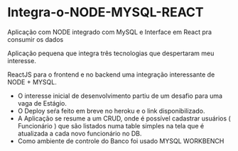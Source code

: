 # Integra-o-NODE-MYSQL-REACT
Aplicação com NODE integrado com MySQL e Interface em React pra consumir os dados

Aplicação pequena que integra três tecnologias que despertaram meu interesse.

ReactJS para o frontend e no backend uma integração interessante de NODE + MYSQL.

- O interesse inicial de desenvolvimento partiu de um desafio para uma vaga de Estágio.
- O Deploy seŕa feito em breve no heroku e o link disponibilizado.
- A Aplicação se resume a um CRUD, onde é possível cadastrar usuários ( Funcionário ) que são listados numa table simples
na tela que é atualizada a cada novo funcionário no DB.
- Como ambiente de controle do Banco foi usado MYSQL WORKBENCH

